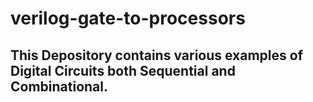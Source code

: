 # verilog-gate-to-processors

## This Depository contains various examples of Digital Circuits both Sequential and Combinational. 
